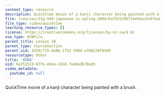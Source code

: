 ```yaml
---
content_type: resource
description: QuickTime movie of a kanji character being painted with a brush.
file: /courses/21g-504-japanese-iv-spring-2009/ba751519677ee9eacb16fea8adb78ed5_4588.mov
file_type: video/quicktime
learning_resource_types: []
license: https://creativecommons.org/licenses/by-nc-sa/4.0/
ocw_type: OCWFile
parent_title: Lesson 20
parent_type: CourseSection
parent_uid: 1658c715-de8b-1752-598d-a7d8228f0109
resourcetype: Other
title: '4588'
uid: ba751519-677e-e9ea-cb16-fea8adb78ed5
video_metadata:
  youtube_id: null
---
```

QuickTime movie of a kanji character being painted with a brush.